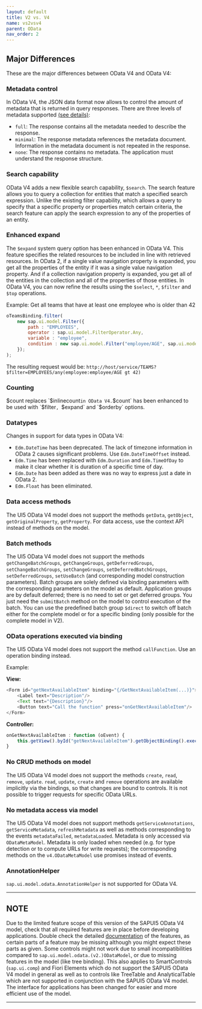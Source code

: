 ```yaml
---
layout: default
title: V2 vs. V4
name: vs2vsv4
parent: OData
nav_order: 2
---
```


## Major Differences

These are the major differences between OData V4 and OData V4:

### Metadata control

In OData V4, the JSON data format now allows to control the amount of metadata that is returned in query responses. There are three levels of metadata supported [(see details)](http://docs.oasis-open.org/odata/odata-json-format/v4.0/os/odata-json-format-v4.0-os.html#_Toc372793040):
* `full`: The response contains all the metadata needed to describe the response.
* `minimal`: The response metadata references the metadata document. Information in the metadata document is not repeated in the response.
* `none`: The response contains no metadata. The application must understand the response structure.

### Search capability

OData V4 adds a new flexible search capability, `$search`. The search feature allows you to query a collection for entities that match a specified search expression. Unlike the existing filter capability, which allows a query to specify that a specific property or properties match certain criteria, the search feature can apply the search expression to any of the properties of an entity.

### Enhanced expand

The `$expand` system query option has been enhanced in OData V4. This feature specifies the related resources to be included in line with retrieved resources. In OData 2, if a single value navigation property is expanded, you get all the properties of the entity if it was a single value navigation property. And if a collection navigation property is expanded, you get all of the entities in the collection and all of the properties of those entities. In OData V4, you can now refine the results using the `$select`, `*`, `$filter` and `$top` operations.

Example: Get all teams that have at least one employee who is older than 42

```js
oTeamsBinding.filter(
    new sap.ui.model.Filter({
        path : "EMPLOYEES",
        operator : sap.ui.model.FilterOperator.Any,
        variable : "employee",
        condition : new sap.ui.model.Filter("employee/AGE", sap.ui.model.FilterOperator.GT, 42)
    });
);
```

The resulting request would be:
`http://host/service/TEAMS?$filter=EMPLOYEES/any(employee:employee/AGE gt 42)`

### Counting

$count replaces `$inlinecount` in OData V4. `$count` has been enhanced to be used with `$filter`, `$expand` and `$orderby` options.

### Datatypes

Changes in support for data types in OData V4:
* `Edm.DateTime` has been deprecated. The lack of timezone information in OData 2 causes significant problems. Use `Edm.DateTimeOffset` instead.
* `Edm.Time` has been replaced with `Edm.Duration` and `Edm.TimeOfDay` to make it clear whether it is duration of a specific time of day.
* `Edm.Date` has been added as there was no way to express just a date in OData 2.
* `Edm.Float` has been eliminated.

### Data access methods

The UI5 OData V4 model does not support the methods `getData`, `getObject`, `getOriginalProperty`, `getProperty`. For data access, use the context API instead of methods on the model.

### Batch methods

The UI5 OData V4 model does not support the methods `getChangeBatchGroups`, `getChangeGroups`, `getDeferredGroups`, `setChangeBatchGroups`, `setChangeGroups`, `setDeferredBatchGroups`, `setDeferredGroups`, `setUseBatch` (and corresponding model construction parameters). Batch groups are solely defined via binding parameters with the corresponding parameters on the model as default. Application groups are by default deferred; there is no need to set or get deferred groups. You just need the `submitBatch` method on the model to control execution of the batch. You can use the predefined batch group `$direct` to switch off batch either for the complete model or for a specific binding (only possible for the complete model in V2).

### OData operations executed via binding

The UI5 OData V4 model does not support the method `callFunction`. Use an operation binding instead.

Example:

**View:**

```js
<Form id="getNextAvailableItem" binding="{/GetNextAvailableItem(...)}">
    <Label text="Description"/>
    <Text text="{Description}"/>
    <Button text="Call the function" press="onGetNextAvailableItem"/>
</Form>
```

**Controller:**

```js
onGetNextAvailableItem : function (oEvent) {
    this.getView().byId("getNextAvailableItem").getObjectBinding().execute();
}
```

### No CRUD methods on model

The UI5 OData V4 model does not support the methods `create`, `read`, `remove`, `update`. `read`, `update`, `create` and `remove` operations are available implicitly via the bindings, so that changes are bound to controls. It is not possible to trigger requests for specific OData URLs.

### No metadata access via model

The UI5 OData V4 model does not support methods `getServiceAnnotations`, `getServiceMetadata`, `refreshMetadata` as well as methods corresponding to the events `metadataFailed`, `metadataLoaded`. Metadata is only accessed via `ODataMetaModel`. Metadata is only loaded when needed (e.g. for type detection or to compute URLs for write requests); the corresponding methods on the `v4.ODataMetaModel` use promises instead of events.

### AnnotationHelper

`sap.ui.model.odata.AnnotationHelper` is not supported for OData V4.

---

## NOTE

Due to the limited feature scope of this version of the SAPUI5 OData V4 model, check that all required features are in place before developing applications. Double check the detailed [documentation](https://help.sap.com/viewer/468a97775123488ab3345a0c48cadd8f/1809.000/en-US/e1b625940c104b558e52f47afe5ddb4f.html) of the features, as certain parts of a feature may be missing although you might expect these parts as given. Some controls might not work due to small incompatibilities compared to `sap.ui.model.odata.(v2.)ODataModel`, or due to missing features in the model (like tree binding). This also applies to SmartControls (`sap.ui.comp`) and Fiori Elements which do not support the SAPUI5 OData V4 model in general as well as to controls like TreeTable and AnalyticalTable which are not supported in conjunction with the SAPUI5 OData V4 model. The interface for applications has been changed for easier and more efficient use of the model.

---
